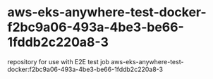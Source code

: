 # aws-eks-anywhere-test-docker-f2bc9a06-493a-4be3-be66-1fddb2c220a8-3
repository for use with E2E test job aws-eks-anywhere-test-docker:f2bc9a06-493a-4be3-be66-1fddb2c220a8-3
